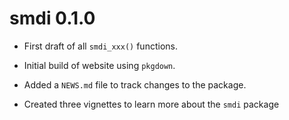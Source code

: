 # smdi 0.1.0

* First draft of all `smdi_xxx()` functions.

* Initial build of website using `pkgdown`.

* Added a `NEWS.md` file to track changes to the package.

* Created three vignettes to learn more about the `smdi` package


